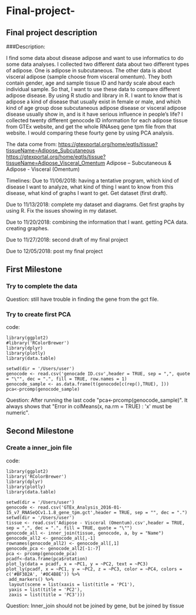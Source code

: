 # Final-project-
## Final project description 
###Description:

I find some data about disease adipose and want to use informatics to do some data analyses. I collected two different data about two different types of adipose. One is adipose in subcutaneous. The other data is about visceral adipose (sample choose from visceral omentum). They both contain gender, age and sample tissue ID and hardy scale about each individual sample. So that, I want to use these data to compare different adipose disease. By using R studio and library in R. I want to know that is adipose a kind of disease that usually exist in female or male, and which kind of age group dose subcutaneous adipose disease or visceral adipose disease usually show in, and is it have serious influence in people’s life? I collected twenty different genocode ID information for each adipose tissue from GTEx website, and get the whole RNAseq gene tpm file from that website. I would comparing these fourty gene by using PCA analysis. 

The data come from:
https://gtexportal.org/home/eqtls/tissue?tissueName=Adipose_Subcutaneous 
https://gtexportal.org/home/eqtls/tissue?tissueName=Adipose_Visceral_Omentum
Adipose – Subcutaneous & Adipose - Visceral (Omentum)

Timelines:
Due to 11/06/2018: having a tentative program, which kind of disease I want to analyze, what kind of thing I want to know from this disease, what kind of graphs I want to get. Get dataset (first draft).

Due to 11/13/2018: complete my dataset and diagrams. Get first graphs by using R. Fix the issues showing in my dataset.

Due to 11/20/2018: combining the information that I want. getting PCA data. creating graphes.

Due to 11/27/2018: second draft of my final project 

Due to 12/05/2018: post my final project


## First Milestone 
### Try to complete the data 

Question: still have trouble in finding the gene from the gct file.

### Try to create first PCA 
code:
```{r}
library(ggplot2)
#library('RColorBrewer')
library(dplyr)
library(plotly)
library(data.table)

setwd(dir = '/Users/user')
genocode <- read.csv('genocade ID.csv',header = TRUE, sep = ",", quote = "\"", dec = ".", fill = TRUE, row.names = 1)
genocode_sample <- as.data.frame(t(genocode[c(rep(),TRUE), ]))
pca<-prcomp(genocode_sample)

```
Question: After running the last code "pca<-prcomp(genocode_sample)". It always shows that "Error in colMeans(x, na.rm = TRUE) : 'x' must be numeric".


## Second Milestone
### Create a inner_join file 

code:
```{r}
library(ggplot2)
library('RColorBrewer')
library(dplyr)
library(plotly)
library(data.table)

setwd(dir = '/Users/user')
genocode <- read.csv('GTEx_Analysis_2016-01-15_v7_RNASeQCv1.1.8_gene_tpm.gct',header = TRUE, sep = "", dec = ".")
setwd(dir = '/Users/user')
tissue <- read.csv('Adipose - Visceral (Omentum).csv',header = TRUE, sep = ",", dec = ".", fill = TRUE, quote = "\"")
genocode_all <- inner_join(tissue, genocode, a, by = "Name")
genocode_all2 <- genocode_all[,-1]
rownames(genocode_all2) <- genocode_all[,1]
genocode_pca <- genocode_all2[-1:-7]
pca <- prcomp(genocode_pca)
pcadf<-data.frame(pca$rotation)
plot_ly(data = pcadf, x = ~PC1, y = ~PC2, text = ~PC3)
plot_ly(pcadf, x = ~PC1, y = ~PC2, z = ~PC3, color = ~PC4, colors = c('#BF382A', '#0C4B8E')) %>%
 add_markers() %>%
 layout(scene = list(xaxis = list(title = 'PC1'),
 yaxis = list(title = 'PC2'),
 zaxis = list(title = 'PC3')))
 ```
 
 Question:
 Inner_join should not be joined by gene, but be joined by tissue 
 
